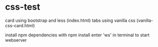 # css-test
card using bootstrap and less (index.html)
tabs using vanilla css (vanilla-css-card.html)

install npm dependencies with npm install
enter 'ws' in terminal to start webserver
